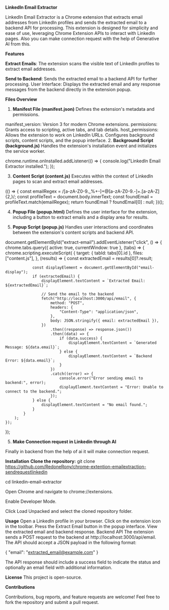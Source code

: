 **LinkedIn Email Extractor**

LinkedIn Email Extractor is a Chrome extension that extracts email addresses from LinkedIn profiles and sends the extracted email to a backend API for processing. This extension is designed for simplicity and ease of use, leveraging Chrome Extension APIs to interact with LinkedIn pages. Also you can make connection request with the help of Generative AI from this.

**Features**

**Extract Emails**: The extension scans the visible text of LinkedIn profiles to extract email addresses.

**Send to Backend**: Sends the extracted email to a backend API for further processing.
User Interface: Displays the extracted email and any response messages from the backend directly in the extension popup.

**Files Overview**
1. **Manifest File (manifest.json)**
Defines the extension's metadata and permissions.

manifest_version: Version 3 for modern Chrome extensions.
permissions: Grants access to scripting, active tabs, and tab details.
host_permissions: Allows the extension to work on LinkedIn URLs.
Configures background scripts, content scripts, and the popup interface.
2. **Background Script (background.js)**
Handles the extension's installation event and initializes the service worker.

chrome.runtime.onInstalled.addListener(() => {
    console.log("LinkedIn Email Extractor installed.");
});

3. **Content Script (content.js)**
Executes within the context of LinkedIn pages to scan and extract email addresses.


(() => {
    const emailRegex = /[a-zA-Z0-9._%+-]+@[a-zA-Z0-9.-]+\.[a-zA-Z]{2,}/;
    const profileText = document.body.innerText;
    const foundEmail = profileText.match(emailRegex);
    return foundEmail ? foundEmail[0] : null;
})();

4. **Popup File (popup.html)**
Defines the user interface for the extension, including a button to extract emails and a display area for results.



5. **Popup Script (popup.js)**
Handles user interactions and coordinates between the extension's content scripts and backend API.

document.getElementById("extract-email").addEventListener("click", () => {
    chrome.tabs.query({ active: true, currentWindow: true }, (tabs) => {
        chrome.scripting.executeScript(
            {
                target: { tabId: tabs[0].id },
                files: ["content.js"],
            },
            (results) => {
                const extractedEmail = results[0]?.result;

                const displayElement = document.getElementById("email-display");
                if (extractedEmail) {
                    displayElement.textContent = `Extracted Email: ${extractedEmail}`;

                    // Send the email to the backend
                    fetch("http://localhost:3000/api/email", {
                        method: "POST",
                        headers: {
                            "Content-Type": "application/json",
                        },
                        body: JSON.stringify({ email: extractedEmail }),
                    })
                        .then((response) => response.json())
                        .then((data) => {
                            if (data.success) {
                                displayElement.textContent = `Generated Message: ${data.email}`;
                            } else {
                                displayElement.textContent = `Backend Error: ${data.email}`;
                            }
                        })
                        .catch((error) => {
                            console.error("Error sending email to backend:", error);
                            displayElement.textContent = "Error: Unable to connect to the backend.";
                        });
                } else {
                    displayElement.textContent = "No email found.";
                }
            }
        );
    });
});

5. **Make Connection request in Linkedin through  AI**

Finally in backend from the help of ai it will make connection request.


**Installation**
**Clone the repository:**
git clone https://github.com/RedoneRony/chrome-extention-emailextraction-sendrequestlinkedin

cd linkedin-email-extractor

Open Chrome and navigate to chrome://extensions.

Enable Developer Mode.

Click Load Unpacked and select the cloned repository folder.

**Usage**
Open a LinkedIn profile in your browser.
Click on the extension icon in the toolbar.
Press the Extract Email button in the popup interface.
View the extracted email and backend response.
Backend API
The extension sends a POST request to the backend at http://localhost:3000/api/email. The API should accept a JSON payload in the following format:

{
    "email": "extracted_email@example.com"
}

The API response should include a success field to indicate the status and optionally an email field with additional information.

**License**
This project is open-source.

**Contributions**

Contributions, bug reports, and feature requests are welcome! Feel free to fork the repository and submit a pull request.
